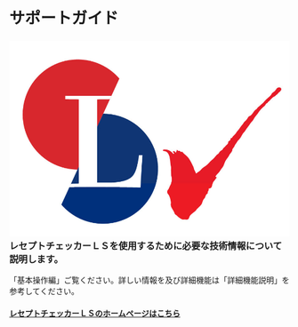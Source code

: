 # サポートガイド

### ![](.gitbook/assets/reseputochekklsrogojpg.jpeg) レセプトチェッカーＬＳを使用するために必要な技術情報について説明します。

「基本操作編」ご覧ください。詳しい情報を及び詳細機能は「詳細機能説明」を参考してください。













#### [レセプトチェッカーＬＳのホームページはこちら](https://receipt-checker.innorules-ai.com/)

#### 

　







